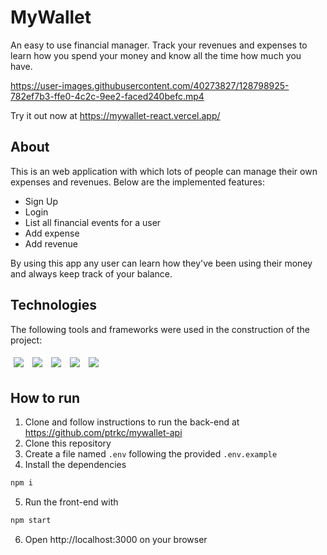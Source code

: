 # MyWallet

An easy to use financial manager. Track your revenues and expenses to learn how you spend your money and know all the time how much you have.

https://user-images.githubusercontent.com/40273827/128798925-782ef7b3-ffe0-4c2c-9ee2-faced240befc.mp4

Try it out now at https://mywallet-react.vercel.app/

## About

This is an web application with which lots of people can manage their own expenses and revenues. Below are the implemented features:

-   Sign Up
-   Login
-   List all financial events for a user
-   Add expense
-   Add revenue

By using this app any user can learn how they've been using their money and always keep track of your balance.

## Technologies

The following tools and frameworks were used in the construction of the project:

<p>
  <img style='margin: 5px;' src='https://img.shields.io/badge/styled-components%20-%2320232a.svg?&style=for-the-badge&color=b8679e&logo=styled-components&logoColor=%3a3a3a'>
  <img style='margin: 5px;' src='https://img.shields.io/badge/axios%20-%2320232a.svg?&style=for-the-badge&color=informational'>
  <img style='margin: 5px;' src="https://img.shields.io/badge/react-app%20-%2320232a.svg?&style=for-the-badge&color=60ddf9&logo=react&logoColor=%2361DAFB"/>
  <img style='margin: 5px;' src="https://img.shields.io/badge/react_route%20-%2320232a.svg?&style=for-the-badge&logo=react&logoColor=%2361DAFB"/>
  <img style='margin: 5px;' src='https://img.shields.io/badge/react-icons%20-%2320232a.svg?&style=for-the-badge&color=f28dc7&logo=react-icons&logoColor=%2361DAFB'>
</p>

## How to run

1. Clone and follow instructions to run the back-end at https://github.com/ptrkc/mywallet-api
2. Clone this repository
3. Create a file named `.env` following the provided `.env.example`
4. Install the dependencies

```bash
npm i
```

5. Run the front-end with

```bash
npm start
```

6. Open http://localhost:3000 on your browser
